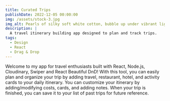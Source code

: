 ```yaml
---
title: Curated Trips
publishDate: 2022-12-05 00:00:00
img: /assets/stock-3.jpg
img_alt: Pearls of silky soft white cotton, bubble up under vibrant lighting
description: |
  A travel itinerary building app designed to plan and track trips.
tags:
  - Design
  - React
  - Drag & Drop
---
```


Welcome to my app for travel enthusiasts built with React, Node.js, Cloudinary, Swiper and React Beautiful DnD! With this tool, you can easily plan and organize your trip by adding travel, restaurant, hotel, and activity cards to your daily itinerary. You can customize your itinerary by adding/modifying costs, cards, and adding notes. When your trip is finished, you can save it to your list of past trips for future reference.
